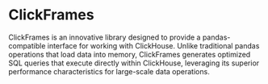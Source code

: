 # ClickFrames
ClickFrames is an innovative library designed to provide a pandas-compatible interface for working with ClickHouse. Unlike traditional pandas operations that load data into memory, ClickFrames generates optimized SQL queries that execute directly within ClickHouse,  leveraging its superior performance characteristics for large-scale data operations.
